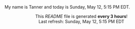 My name is Tanner and today is Sunday, May 12, 5:15 PM EDT.

<p align="center">This <i>README</i> file is generated <b>every 3 hours</b>!</br>Last refresh: Sunday, May 12, 5:15 PM EDT<br /></p>
